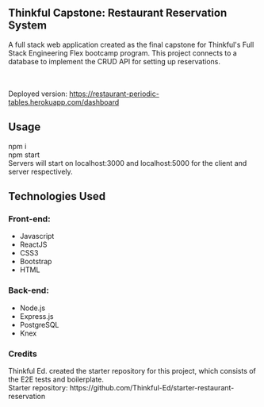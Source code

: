 <h2>Thinkful Capstone: Restaurant Reservation System</h2>
A full stack web application created as the final capstone for Thinkful's Full Stack Engineering Flex bootcamp program. This project connects to a database to implement the CRUD API for setting up reservations.<br>
<br>
<br>

Deployed version: https://restaurant-periodic-tables.herokuapp.com/dashboard

<h2>Usage</h2>
npm i<br>
npm start<br>
Servers will start on localhost:3000 and localhost:5000 for the client and server respectively.<br>

<h2>Technologies Used</h2>
<h3>Front-end:</h3>
<ul>
<li>Javascript</li>
<li>ReactJS</li>
<li>CSS3</li>
<li>Bootstrap</li>
<li>HTML</li>
</ul>


<h3>Back-end:</h3>
<ul>
<li>Node.js</li>
<li>Express.js</li>
<li>PostgreSQL</li>
<li>Knex</li>
</ul>

<h3>Credits</h3>
Thinkful Ed. created the starter repository for this project, which consists of the E2E tests and boilerplate.<br>
Starter repository: https://github.com/Thinkful-Ed/starter-restaurant-reservation
